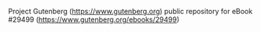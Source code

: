Project Gutenberg (https://www.gutenberg.org) public repository for eBook #29499 (https://www.gutenberg.org/ebooks/29499)

